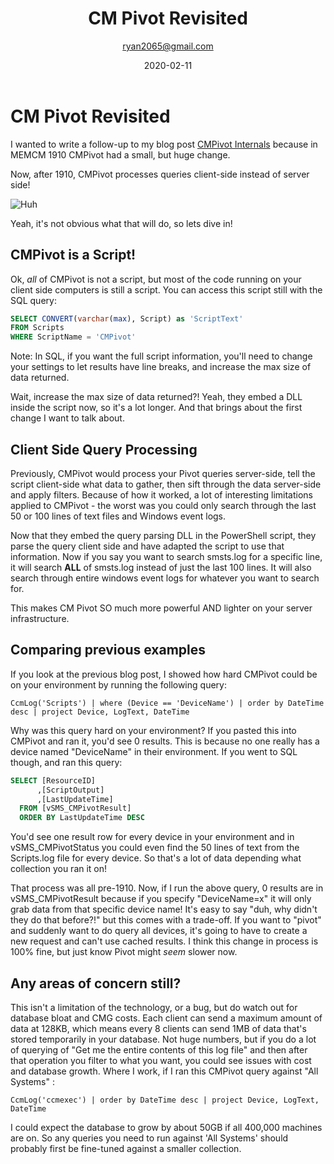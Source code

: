 ﻿---
id: 718
title: 'CM Pivot Revisited'
date: 2020-02-11
author: ryan2065@gmail.com
layout: post
guid: http://www.ephingadmin.com/?p=718
permalink: /CMPivotRevisited/
categories:
    - SCCM
    - CMPivot
    - MEMCM
---

# CM Pivot Revisited

I wanted to write a follow-up to my blog post [CMPivot Internals](https://www.ephingadmin.com/CMPivotInternals/) because in MEMCM 1910 CMPivot had a small, but huge change.

Now, after 1910, CMPivot processes queries client-side instead of server side!

![Huh](https://media.giphy.com/media/KFt2DA9T82paOA1Yci/giphy.gif)

Yeah, it's not obvious what that will do, so lets dive in!

## CMPivot is a Script!

Ok, *all* of CMPivot is not a script, but most of the code running on your client side computers is still a script. You can access this script still with the SQL query:

```SQL
SELECT CONVERT(varchar(max), Script) as 'ScriptText'
FROM Scripts
WHERE ScriptName = 'CMPivot'

```

Note: In SQL, if you want the full script information, you'll need to change your settings to let results have line breaks, and increase the max size of data returned.

Wait, increase the max size of data returned?!  Yeah, they embed a DLL inside the script now, so it's a lot longer. And that brings about the first change I want to talk about.

## Client Side Query Processing

Previously, CMPivot would process your Pivot queries server-side, tell the script client-side what data to gather, then sift through the data server-side and apply filters.  Because of how it worked, a lot of interesting limitations applied to CMPivot - the worst was you could only search through the last 50 or 100 lines of text files and Windows event logs.

Now that they embed the query parsing DLL in the PowerShell script, they parse the query client side and have adapted the script to use that information. Now if you say you want to search smsts.log for a specific line, it will search **ALL** of smsts.log instead of just the last 100 lines. It will also search through entire windows event logs for whatever you want to search for.

This makes CM Pivot SO much more powerful AND lighter on your server infrastructure.

## Comparing previous examples

If you look at the previous blog post, I showed how hard CMPivot could be on your environment by running the following query:

```Kestrel
CcmLog('Scripts') | where (Device == 'DeviceName') | order by DateTime desc | project Device, LogText, DateTime
```

Why was this query hard on your environment? If you pasted this into CMPivot and ran it, you'd see 0 results.  This is because no one really has a device named "DeviceName" in their environment. If you went to SQL though, and ran this query:

```SQL
SELECT [ResourceID]
      ,[ScriptOutput]
      ,[LastUpdateTime]
  FROM [vSMS_CMPivotResult]
  ORDER BY LastUpdateTime DESC
```

You'd see one result row for every device in your environment and in vSMS_CMPivotStatus you could even find the 50 lines of text from the Scripts.log file for every device. So that's a lot of data depending what collection you ran it on!

That process was all pre-1910.  Now, if I run the above query, 0 results are in vSMS_CMPivotResult because if you specify "DeviceName=x" it will only grab data from that specific device name! It's easy to say "duh, why didn't they do that before?!" but this comes with a trade-off.  If you want to "pivot" and suddenly want to do query all devices, it's going to have to create a new request and can't use cached results.  I think this change in process is 100% fine, but just know Pivot might *seem* slower now.

## Any areas of concern still?

This isn't a limitation of the technology, or a bug, but do watch out for database bloat and CMG costs. Each client can send a maximum amount of data at 128KB, which means every 8 clients can send 1MB of data that's stored temporarily in your database. Not huge numbers, but if you do a lot of querying of "Get me the entire contents of this log file" and then after that operation you filter to what you want, you could see issues with cost and database growth. Where I work, if I ran this CMPivot query against "All Systems" :

```
CcmLog('ccmexec') | order by DateTime desc | project Device, LogText, DateTime
```

I could expect the database to grow by about 50GB if all 400,000 machines are on. So any queries you need to run against 'All Systems' should probably first be fine-tuned against a smaller collection.


